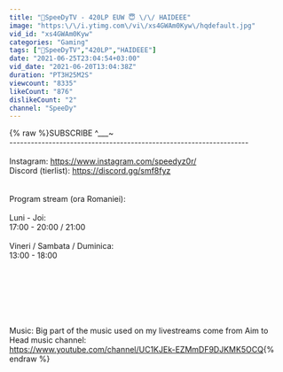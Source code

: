 ```yaml
---
title: "🔴SpeeDyTV - 420LP EUW 😇 \/\/ HAIDEEE"
image: "https:\/\/i.ytimg.com\/vi\/xs4GWAm0Kyw\/hqdefault.jpg"
vid_id: "xs4GWAm0Kyw"
categories: "Gaming"
tags: ["🔴SpeeDyTV","420LP","HAIDEEE"]
date: "2021-06-25T23:04:54+03:00"
vid_date: "2021-06-20T13:04:38Z"
duration: "PT3H25M2S"
viewcount: "8335"
likeCount: "876"
dislikeCount: "2"
channel: "SpeeDy"
---
```

{% raw %}SUBSCRIBE   ^___~<br />-------------------------------------------------------------------<br /><br />Instagram: <a rel="nofollow" target="blank" href="https://www.instagram.com/speedyz0r/">https://www.instagram.com/speedyz0r/</a><br />Discord (tierlist): <a rel="nofollow" target="blank" href="https://discord.gg/smf8fyz">https://discord.gg/smf8fyz</a><br /><br /><br />Program stream (ora Romaniei):<br /><br />Luni - Joi:<br />17:00 - 20:00 / 21:00<br /><br />Vineri / Sambata / Duminica:<br />13:00 - 18:00<br /><br /><br /><br /><br /><br /><br /><br />Music: Big part of the music used on my livestreams come from Aim to Head music channel:<br /><a rel="nofollow" target="blank" href="https://www.youtube.com/channel/UC1KJEk-EZMmDF9DJKMK5OCQ">https://www.youtube.com/channel/UC1KJEk-EZMmDF9DJKMK5OCQ</a>{% endraw %}
